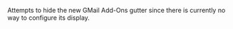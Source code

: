 Attempts to hide the new GMail Add-Ons gutter since there is currently no way to configure its display.